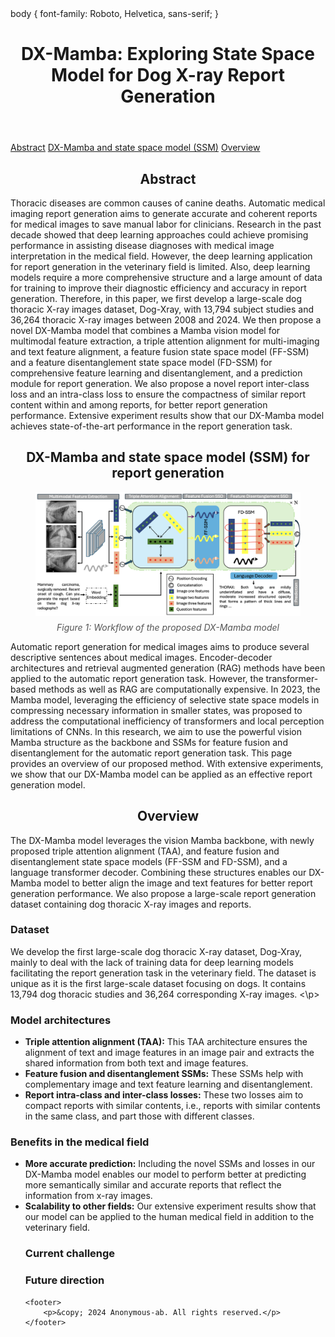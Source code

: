 

<body>
    body {
    font-family: Roboto, Helvetica, sans-serif;
}
    <header>
        <h1 style="text-align: center;">DX-Mamba: Exploring State Space Model for Dog X-ray Report Generation</h1>
    </header>
    <nav>
        <a href="#abstract">Abstract</a>
        <a href="#theme">DX-Mamba and state space model (SSM)</a>
        <a href="#overview">Overview</a>
    </nav>
    <main>
        <section id="abstract">
            <h2 style="text-align: center;">Abstract</h2>
            <p>Thoracic diseases are common causes of canine deaths. Automatic medical imaging report generation aims to generate accurate and coherent reports for medical images to save manual labor for clinicians. Research in the past decade showed that deep learning approaches could achieve promising performance in assisting disease diagnoses with medical image interpretation in the medical field. However, the deep learning application for report generation in the veterinary field is limited. Also, deep learning models require a more comprehensive structure and a large amount of data for training to improve their diagnostic efficiency and accuracy in report generation. Therefore, in this paper, we first develop a large-scale dog thoracic X-ray images dataset, Dog-Xray, with 13,794 subject studies and 36,264 thoracic X-ray images between 2008 and 2024. We then propose a novel DX-Mamba model that combines a Mamba vision model for multimodal feature extraction, a triple attention alignment for multi-imaging and text feature alignment, a feature fusion state space model (FF-SSM) and a feature disentanglement state space model (FD-SSM) for comprehensive feature learning and disentanglement, and a prediction module for report generation. We also propose a novel report inter-class loss and an intra-class loss to ensure the compactness of similar report content within and among reports, for better report generation performance. Extensive experiment results show that our DX-Mamba model achieves state-of-the-art performance in the report generation task.</p>
        </section>
        <section id="theme">
            <h2 style="text-align: center;">DX-Mamba and state space model (SSM) for report generation</h2>
            <figure style="display: flex; flex-direction: column; align-items: center; justify-content: center; text-align: center;">
                <img src="DX-Mamba.png" alt="Figure 1: Workflow of the proposed DX-Mamba model" style="width: 800px; max-width: 100%; height: auto;">
                <figcaption style="margin-top: 10px; font-style: italic; color: #555; text-align: center;">Figure 1: Workflow of the proposed DX-Mamba model</figcaption>
            </figure>
            <p>Automatic report generation for medical images aims to produce several descriptive sentences about medical images. Encoder-decoder architectures and retrieval augmented generation (RAG) methods have been applied to the automatic report generation task. However, the transformer-based methods as well as RAG are computationally expensive. In 2023, the Mamba model, leveraging the efficiency of selective state space models in compressing necessary information in smaller states, was proposed to address the computational inefficiency of transformers and local perception limitations of CNNs. In this research, we aim to use the powerful vision Mamba structure as the backbone and SSMs for feature fusion and disentanglement for the automatic report generation task. This page provides an overview of our proposed method. With extensive experiments, we show that our DX-Mamba model can be applied as an effective report generation model.  
             </p>
        </section>
        <section id="overview">
            <h2 style="text-align: center;">Overview</h2>
            <p>The DX-Mamba model leverages the vision Mamba backbone, with newly proposed triple attention alignment (TAA), and feature fusion and disentanglement state space models (FF-SSM and FD-SSM), and a language transformer decoder. Combining these structures enables our DX-Mamba model to better align the image and text features for better report generation performance. We also propose a large-scale report generation dataset containing dog thoracic X-ray images and reports. 
                <h3>Dataset</h3>
                <p>We develop the first large-scale dog thoracic X-ray dataset, Dog-Xray, mainly to deal with the lack of training data for deep learning models facilitating the report generation task in the veterinary field. The dataset is unique as it is the first large-scale dataset focusing on dogs. It contains 13,794 dog thoracic studies and 36,264 corresponding X-ray images.
                <\p>
                <h3>Model architectures</h3>
                    <ul>
                        <li><b>Triple attention alignment (TAA):</b>  This TAA architecture ensures the alignment of text and image features in an image pair and extracts the shared information from both text and image features. </li>
                        <li><b>Feature fusion and disentanglement SSMs:</b>  These SSMs help with complementary image and text feature learning and disentanglement.</li> 
                        <li><b>Report intra-class and inter-class losses:</b>  These two losses aim to compact reports with similar contents, i.e., reports with similar contents in the same class, and part those with different classes.</li> 
                    </ul>
                <h3>Benefits in the medical field</h3>
                     <ul>
                        <li><b>More accurate prediction:</b> Including the novel SSMs and losses in our DX-Mamba model enables our model to perform better at predicting more semantically similar and accurate reports that reflect the information from x-ray images. </li>
                        <li><b> Scalability to other fields:</b> Our extensive experiment results show that our model can be applied to the human medical field in addition to the veterinary field.  </li> 
                <h3>Current challenge </h3>
                <h3>Future direction</h3>
            
    <footer>
        <p>&copy; 2024 Anonymous-ab. All rights reserved.</p>
    </footer>

